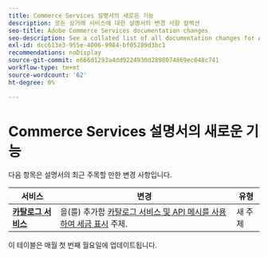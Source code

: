 ```yaml
---
title: Commerce Services 설명서의 새로운 기능
description: 모든 상거래 서비스에 대한 설명서의 변경 사항 컬렉션
seo-title: Adobe Commerce Services documentation changes
seo-description: See a collated list of all documentation changes for Adobe Commerce Services and integration services.
exl-id: dcc613e3-955e-4006-9984-bf05289d3bc1
recommendations: noDisplay
source-git-commit: e666d1293a4dd9224930d2898074869ec048c741
workflow-type: tm+mt
source-wordcount: '62'
ht-degree: 0%

---
```


# Commerce Services 설명서의 새로운 기능

다음 항목은 설명서의 최근 주목할 만한 변경 사항입니다.

| 서비스 | 변경 | 유형 |
| -- | -- | -- |
| [**카탈로그 서비스**](../live-search/guide-overview.md) | 을(를) 추가함 [카탈로그 서비스 및 API 메시를 사용하여 세금 표시](https://experienceleague.adobe.com/docs/commerce-merchant-services/catalog-service/taxes.html) 주제. | 새 주제 |

이 테이블은 매월 첫 번째 월요일에 업데이트됩니다.
